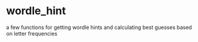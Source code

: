 # wordle_hint
a few functions for getting wordle hints and calculating best guesses based on letter frequencies
